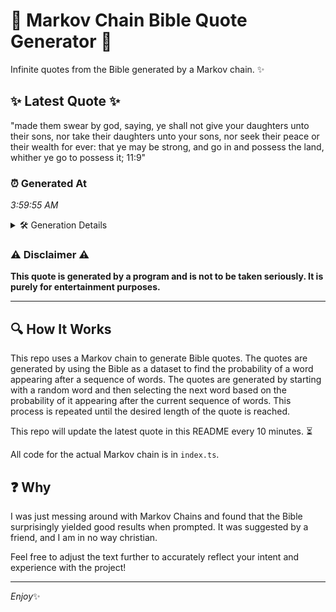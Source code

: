 # 📖 Markov Chain Bible Quote Generator 📖

Infinite quotes from the Bible generated by a Markov chain. ✨

## ✨ Latest Quote ✨
"made them swear by god, saying, ye shall not give your daughters unto their sons, nor take their daughters unto your sons, nor seek their peace or their wealth for ever: that ye may be strong, and go in and possess the land, whither ye go to possess it; 11:9"

### ⏰ Generated At
*3:59:55 AM*

<details>
    <summary>🛠️ Generation Details</summary>
    <p>
        <strong>🌱 Seed:</strong> made<br>
        <strong>🔄 Iterations:</strong> 49<br>
        <strong>📜 Context History:</strong><br>[ made ]: them<br>[ made, them ]: swear<br>[ made, them, swear ]: by<br>[ made, them, swear, by ]: god,<br>[ made, them, swear, by, god, ]: saying,<br>[ made, them, swear, by, god,, saying, ]: ye<br>[ them, swear, by, god,, saying,, ye ]: shall<br>[ swear, by, god,, saying,, ye, shall ]: not<br>[ by, god,, saying,, ye, shall, not ]: give<br>[ god,, saying,, ye, shall, not, give ]: your<br>[ saying,, ye, shall, not, give, your ]: daughters<br>[ ye, shall, not, give, your, daughters ]: unto<br>[ shall, not, give, your, daughters, unto ]: their<br>[ not, give, your, daughters, unto, their ]: sons,<br>[ give, your, daughters, unto, their, sons, ]: nor<br>[ your, daughters, unto, their, sons,, nor ]: take<br>[ daughters, unto, their, sons,, nor, take ]: their<br>[ unto, their, sons,, nor, take, their ]: daughters<br>[ their, sons,, nor, take, their, daughters ]: unto<br>[ sons,, nor, take, their, daughters, unto ]: your<br>[ nor, take, their, daughters, unto, your ]: sons,<br>[ take, their, daughters, unto, your, sons, ]: nor<br>[ their, daughters, unto, your, sons,, nor ]: seek<br>[ daughters, unto, your, sons,, nor, seek ]: their<br>[ unto, your, sons,, nor, seek, their ]: peace<br>[ your, sons,, nor, seek, their, peace ]: or<br>[ sons,, nor, seek, their, peace, or ]: their<br>[ nor, seek, their, peace, or, their ]: wealth<br>[ seek, their, peace, or, their, wealth ]: for<br>[ their, peace, or, their, wealth, for ]: ever:<br>[ peace, or, their, wealth, for, ever: ]: that<br>[ or, their, wealth, for, ever:, that ]: ye<br>[ their, wealth, for, ever:, that, ye ]: may<br>[ wealth, for, ever:, that, ye, may ]: be<br>[ for, ever:, that, ye, may, be ]: strong,<br>[ ever:, that, ye, may, be, strong, ]: and<br>[ that, ye, may, be, strong,, and ]: go<br>[ ye, may, be, strong,, and, go ]: in<br>[ may, be, strong,, and, go, in ]: and<br>[ be, strong,, and, go, in, and ]: possess<br>[ strong,, and, go, in, and, possess ]: the<br>[ and, go, in, and, possess, the ]: land,<br>[ go, in, and, possess, the, land, ]: whither<br>[ in, and, possess, the, land,, whither ]: ye<br>[ and, possess, the, land,, whither, ye ]: go<br>[ possess, the, land,, whither, ye, go ]: to<br>[ the, land,, whither, ye, go, to ]: possess<br>[ land,, whither, ye, go, to, possess ]: it;<br>[ whither, ye, go, to, possess, it; ]: 11:9<br>
    </p>
</details>

### ⚠️ Disclaimer ⚠️
**This quote is generated by a program and is not to be taken seriously. It is purely for entertainment purposes.**

---

## 🔍 How It Works

This repo uses a Markov chain to generate Bible quotes. The quotes are generated by using the Bible as a dataset to find the probability of a word appearing after a sequence of words. The quotes are generated by starting with a random word and then selecting the next word based on the probability of it appearing after the current sequence of words. This process is repeated until the desired length of the quote is reached.

This repo will update the latest quote in this README every 10 minutes. ⏳

All code for the actual Markov chain is in `index.ts`.

## ❓ Why

I was just messing around with Markov Chains and found that the Bible surprisingly yielded good results when prompted. 
It was suggested by a friend, and I am in no way christian.

Feel free to adjust the text further to accurately reflect your intent and experience with the project!

---

*Enjoy*✨
